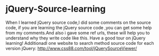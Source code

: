 # jQuery-Source-learning
When I learned jQuery source code,I did some comments on the source code, if you are learning the jQuery source code ,you can get some help from my comments.And also i gave some ref urls, these will help you to understand why they write code like this.
Have a good tour on jQuery learning!
Additionadl one website  to search method source code  for each version jQuery:
http://www.css88.com/tool/jQuerySourceViewer/
